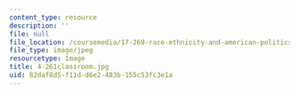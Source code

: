 ```yaml
---
content_type: resource
description: ''
file: null
file_location: /coursemedia/17-269-race-ethnicity-and-american-politics-spring-2017/82daf8d5f11dd6e2483b155c53fc3e1a_4-261classroom.jpg
file_type: image/jpeg
resourcetype: Image
title: 4-261classroom.jpg
uid: 82daf8d5-f11d-d6e2-483b-155c53fc3e1a
---
```

